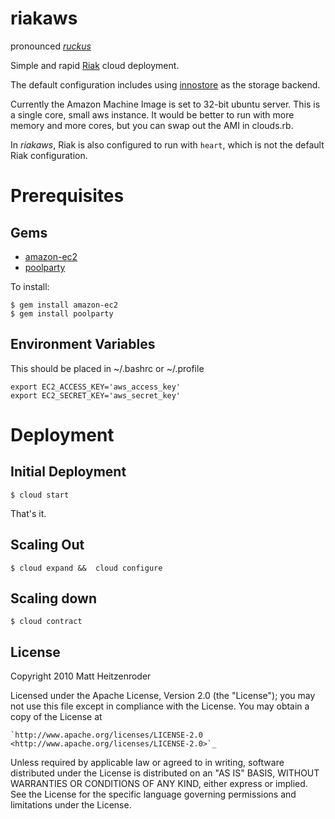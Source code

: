 riakaws
=====================================================
pronounced [*ruckus*](http://dictionary.reference.com/browse/ruckus)

Simple and rapid [Riak](http://riak.basho.com/) cloud deployment.

The default configuration includes using [innostore](https://wiki.basho.com/display/RIAK/Setting+Up+Innostore) as the storage backend.

Currently the Amazon Machine Image is set to 32-bit ubuntu server. This is a single core, small aws instance.  It would be better to run with more memory and more cores, but you can swap out the AMI in clouds.rb.

In *riakaws*, Riak is also configured to run with `heart`, which is not the default Riak configuration.


Prerequisites
=======================

Gems
-----

* [amazon-ec2](http://github.com/grempe/amazon-ec2)
* [poolparty](http://poolpartyrb.com)

To install:

    $ gem install amazon-ec2
    $ gem install poolparty

Environment Variables
------------------------

This should be placed in ~/.bashrc or ~/.profile

    export EC2_ACCESS_KEY='aws_access_key'
    export EC2_SECRET_KEY='aws_secret_key'

Deployment
============

Initial Deployment
--------------------

    $ cloud start
    
That's it.

Scaling Out
------------

    $ cloud expand &&  cloud configure
    
Scaling down
-------------
    
    $ cloud contract
    
License
-------
Copyright 2010 Matt Heitzenroder

Licensed under the Apache License, Version 2.0 (the "License");
you may not use this file except in compliance with the License.
You may obtain a copy of the License at


    `http://www.apache.org/licenses/LICENSE-2.0 <http://www.apache.org/licenses/LICENSE-2.0>`_

Unless required by applicable law or agreed to in writing, software
distributed under the License is distributed on an "AS IS" BASIS,
WITHOUT WARRANTIES OR CONDITIONS OF ANY KIND, either express or implied.
See the License for the specific language governing permissions and
limitations under the License.